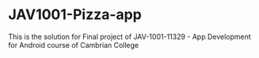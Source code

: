 # JAV1001-Pizza-app
This is the solution for Final project of JAV-1001-11329 - App Development for Android course of Cambrian College
